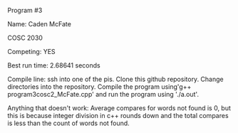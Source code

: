 Program #3

Name: Caden McFate

COSC 2030

Competing: YES

Best run time: 2.68641 seconds

Compile line: ssh into one of the pis. Clone this github repository. Change directories into the repository. Compile the program using'g++ program3cosc2_McFate.cpp' and run the program using './a.out'.

Anything that doesn't work: Average compares for words not found is 0, but this is because integer division in c++ rounds down and the total compares is less than the count of words not found.
